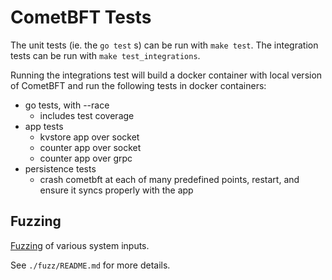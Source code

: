 # CometBFT Tests

The unit tests (ie. the `go test` s) can be run with `make test`.
The integration tests can be run with `make test_integrations`.

Running the integrations test will build a docker container with local version of CometBFT
and run the following tests in docker containers:

- go tests, with --race
    - includes test coverage
- app tests
    - kvstore app over socket
    - counter app over socket
    - counter app over grpc
- persistence tests
    - crash cometbft at each of many predefined points, restart, and ensure it syncs properly with the app

## Fuzzing

[Fuzzing](https://en.wikipedia.org/wiki/Fuzzing) of various system inputs.

See `./fuzz/README.md` for more details.
